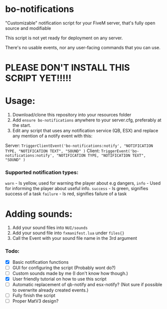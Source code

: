 # **bo-notifications**
"Customizable" notification script for your FiveM server, that's fully open source and modifiable

This script is not yet ready for deployment on any server.

There's no usable events, nor any user-facing commands that you can use.

# PLEASE DON'T INSTALL THIS SCRIPT YET!!!!!

# Usage:

1. Download/clone this repository into your resources folder
2. Add `ensure bo-notifications` anywhere to your server.cfg, preferably at the start.
3. Edit any script that uses any notification service (QB, ESX) and replace any mention of a notify event with this:

Server: `TriggerClientEvent('bo-notifications:notify', "NOTIFICATION TYPE, "NOTIFICATION TEXT", "SOUND" )`
Client: `TriggerEvent('bo-notifications:notify', "NOTIFICATION TYPE, "NOTIFICATION TEXT", "SOUND" )`

### Supported notification types:
`warn` - Is yellow, used for warning the player about e.g dangers, 
`info` - Used for informing the player about useful info.
`success` - Is green, signifies success of a task
`failure` - Is red, signifies failure of a task


# Adding sounds:
1. Add your sound files into `NUI/sounds`
2. Add your sound file into `fxmanifest.lua` under `files{}`
3. Call the Event with your sound file name in the 3rd argument


### Todo:

- [x] Basic notification functions
- [ ] GUI for configuring the script (Probably wont do?)
- [ ] Custom sounds made by me (I don't know how though.)
- [x] User friendly tutorial on how to use this script
- [ ] Automatic replacement of qb-notify and esx-notify? (Not sure if possible to overwrite already created events.)
- [ ] Fully finish the script
- [ ] Proper MatV3 design?
